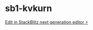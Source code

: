 # sb1-kvkurn

[Edit in StackBlitz next generation editor ⚡️](https://stackblitz.com/~/github.com/h-n-d/sb1-kvkurn)